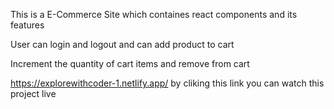 This is a E-Commerce Site which containes react components and its features 

User can login and logout and can add product to cart

Increment the quantity of cart items and remove from cart 

https://explorewithcoder-1.netlify.app/   by cliking this link you can watch this project live

